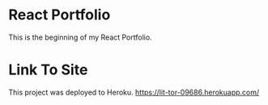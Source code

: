# React Portfolio
This is the beginning of my React Portfolio.

# Link To Site
This project was deployed to Heroku.
https://lit-tor-09686.herokuapp.com/
